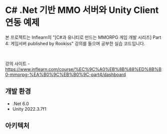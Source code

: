 # C# .Net 기반 MMO 서버와 Unity Client 연동 예제

본 프로젝트는 Inflearn의 "[C#과 유니티로 만드는 MMORPG 게임 개발 시리즈] Part 4: 게임서버 published by Rookiss" 강의를 들으며 공부한 실습 코드입니다.

<br>

강의 사이트 - https://www.inflearn.com/course/%EC%9C%A0%EB%8B%88%ED%8B%B0-mmorpg-%EA%B0%9C%EB%B0%9C-part4/dashboard

## 개발 환경

-   .Net 6.0
-   Unity 2022.3.7f1

## 아키텍처
